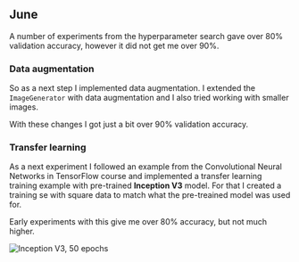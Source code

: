 ## June

A number of experiments from the hyperparameter search gave over 80% validation accuracy, however it did not get me over 90%.

### Data augmentation

So as a next step I implemented data augmentation. I extended the `ImageGenerator` with data augmentation and I also tried working with smaller images.

With these changes I got just a bit over 90% validation accuracy.

### Transfer learning

As a next experiment I followed an example from the Convolutional Neural Networks in TensorFlow course and implemented a transfer learning training example with pre-trained **Inception V3** model.
For that I created a training se with square data to match what the pre-treained model was used for.

Early experiments with this give me over 80% accuracy, but not much higher.

![Inception V3, 50 epochs](
https://lh3.googleusercontent.com/Px68hdy_RIYmTKhghwtlHrFzDV2zP-QbLBd5tJOdj2N3I9q52mUmC_mDC3d8vXrAzt1hStB8FiD4sLXINES9gTq1qdFsBqfZ2I3-PMJUzTsOYnJyKQNKpR8YhZ4uZ69aBXg_XaHyl-QINoN2_Npiue29cFn5M4pTQ07wSPQ7IDehob5Ox03n4S50shAe8xnXazZE2QEWjGGiuj7duxGsW9Vv8lX7DaKGfv0KMea6d9HJkbFq_BRjuF287b6ML25htsDK_C5tn_JHuWsA0iuHhcBzunlOOhgrKVdMyOm4G5oCkTrHiyxGiZjkWAwuU4iXxtEcVmeL39q9Nt_oYlxtBV1e1CnlC30MEbe_T_6TRENqPBLudYYoGI7qvVg3Kvle2iaMbddYWwkkOuLMNc7BKSnVFm8aAu5FOqpZjJUQH3UU5FeK2kROCMQ03fWUUtdXIObH0CU6syVvlz-TlBgtonYw1Yj0WbLzlJaz4QU3ShrbAQioKmbg7w19v9Xmu7yw3sRGLcJMwBjrpoZatemzVUlRtzN5PJJ04mAOSVPTABkD1kAtSB-ltnxstvsOtFF3EQp1zlMvIj9UB6mHOjpqN9PfVzNiw6Z0tHdzSSqXcoK7ghZM-RGq3p_MlxEvmF4trOBSTyAteHVqLnFzLUX6iECijyv8YzP-=w375-h264-no)
